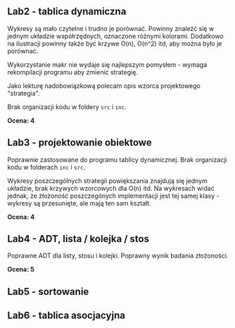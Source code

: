 ## Lab2 - tablica dynamiczna

Wykresy są mało czytelne i trudno je porównać. Powinny znaleźć się w jednym układzie
współrzędnych, oznaczone różnymi kolorami. Dodatkowo na ilustracji powinny także
być krzywe O(n), O(n^2) itd, aby można było je porównać.

Wykorzystanie makr nie wydaje się najlepszym pomysłem - wymaga rekompilacji
programu aby zmienić strategię.

Jako lekturę nadobowiązkową polecam opis wzorca projektowego "strategia".

Brak organizacji kodu w foldery ``src`` i ``inc``.

**Ocena: 4**

## Lab3 - projektowanie obiektowe

Poprawnie zastosowane do programu tablicy dynamicznej.
Brak organizacji kodu w folderach ``inc`` i ``src``.

Wykresy poszczególnych strategii powiększania znajdują się jednym układzie,
brak krzywych wzorcowych dla O(n) itd. Na wykresach widać jednak,
że żłożoność poszczegónych implementacji jest tej samej klasy - wykresy są przesunięte,
ale mają ten sam kształt.

**Ocena: 4**

## Lab4 - ADT, lista / kolejka / stos

Poprawne ADT dla listy, stosu i kolejki.
Poprawny wynik badania złożoności.

**Ocena: 5**

## Lab5 - sortowanie

## Lab6 - tablica asocjacyjna
